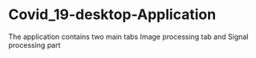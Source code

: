 # Covid_19-desktop-Application
The application contains two main tabs Image processing tab and Signal processing part
